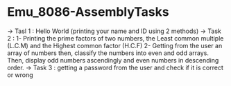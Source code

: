 # Emu_8086-AssemblyTasks
-> Tasl 1 : Hello World (printing your name and ID using 2 methods)
-> Task 2 : 
  1- Printing the prime factors of two numbers, the Least common multiple (L.C.M) and the Highest common factor (H.C.F)
  2- Getting from the user an array of numbers then, classify the numbers into even and odd arrays. Then, display odd numbers ascendingly and even numbers in descending      order.
-> Task 3 : getting a password from the user and check if it is correct or wrong
